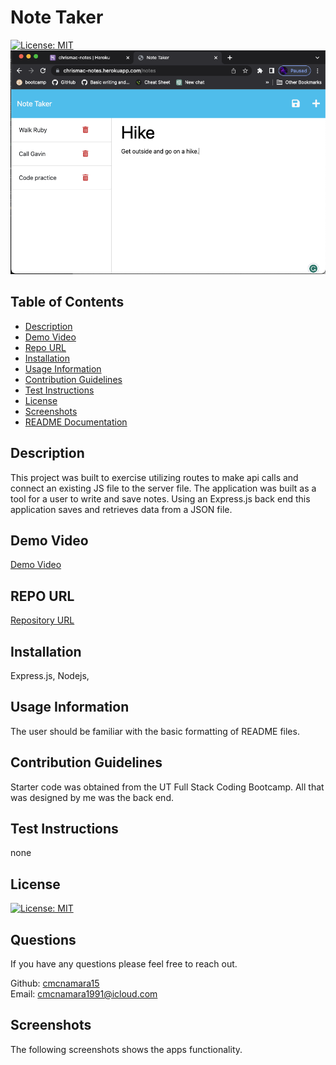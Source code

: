 # Note Taker 
[![License: MIT](https://img.shields.io/badge/License-MIT-yellow.svg)](https://opensource.org/licenses/MIT)
<br />
![Example of failed test](./public/assets/screenshots/screenshotone.png)

## Table of Contents    
- [Description](#description)
- [Demo Video](#demo-video)
- [Repo URL](#repo-url)
- [Installation](#installation)
- [Usage Information](#usage-information)
- [Contribution Guidelines](#contribution-guidelines)
- [Test Instructions](#test-instructions)
- [License](#license)
- [Screenshots](#screenshots)
- [README Documentation](#readme-docmentation)

## Description
This project was built to exercise utilizing routes to make api calls and connect an existing JS file to the server file. The application was built as a tool for a user to write and save notes. Using an Express.js back end this application saves and retrieves data from a JSON file. 


## Demo Video 
[Demo Video](https://drive.google.com/file/d/1uKJIGCIA9Z853T56ctQii7uBu5cszsb5/view)<br />

## REPO URL
[Repository URL](https://github.com/cmcnamara15/Note_Taker)<br />

## Installation
Express.js, Nodejs, <br />

## Usage Information
The user should be familiar with the basic formatting of README files.<br />

## Contribution Guidelines 
Starter code was obtained from the UT Full Stack Coding Bootcamp. All that was designed by me was the back end.<br />

## Test Instructions
none

## License
[![License: MIT](https://img.shields.io/badge/License-MIT-yellow.svg)](https://opensource.org/licenses/MIT)

## Questions 
If you have any questions please feel free to reach out.<br />

Github: [cmcnamara15](https://github.com/cmcnamara15)<br />
Email: cmcnamara1991@icloud.com

## Screenshots

The following screenshots shows the apps functionality.<br />

<!-- 
## Node in terminal<br />

![Screenshot of the program running in the terminal](./assets/screenshot1.png)

## Generated output file<br />

![Screenshot of output example](./assets/screenshot2.png)

## Failed Test result<br />

![Example of failed test](./assets/failedtest.png)

## Inquirer prompts complete<br />

![Example of passed test](./assets/passedtest.png)
 -->
